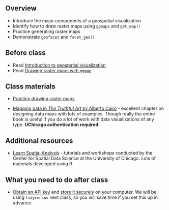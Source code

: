 ## Overview

- Introduce the major components of a geospatial visualization
- Identify how to draw raster maps using `ggmaps` and `get_map()`
- Practice generating raster maps
- Demonstrate `geofacet` and `facet_geo()`

## Before class

- Read [Introduction to geospatial
  visualization](/notes/intro-geospatial-viz/)
- Read [Drawing raster maps with
  `ggmap`](/notes/raster-maps-with-ggmap/)

## Class materials

- [Practice drawing raster maps](/notes/raster-maps-practice/)

- [Mapping data in *The Truthful Art* by Alberto
  Cairo](https://uchicago.ares.atlas-sys.com/ares/ares.dll?SessionID=A103809140M&Action=10&Type=10&Value=696335) -
  excellent chapter on designing data maps with lots of examples. Though
  really the entire book is useful if you do a lot of work with data
  visualizations of any type. **UChicago authentication required.**

## Additional resources

- [Learn Spatial Analysis](https://spatialanalysis.github.io/) -
  tutorials and workshops conducted by the Center for Spatial Data
  Science at the University of Chicago. Lots of materials developed
  using R.

## What you need to do after class

- [Obtain an API key](https://api.census.gov/data/key_signup.html) and
  [store it
  securely](/notes/application-program-interface/#census-data-with-tidycensus)
  on your computer. We will be using `tidycensus` next class, so you
  will save time if you set this up in advance.
